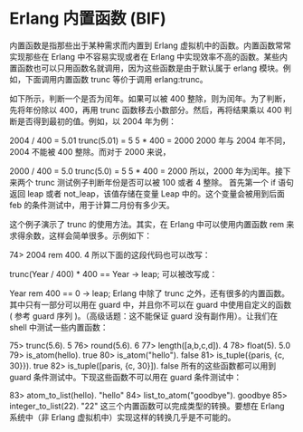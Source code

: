 # Erlang 内置函数 (BIF)

内置函数是指那些出于某种需求而内置到 Erlang 虚拟机中的函数。内置函数常常实现那些在 Erlang 中不容易实现或者在 Erlang 中实现效率不高的函数。某些内置函数也可以只用函数名就调用，因为这些函数是由于默认属于 erlang 模块。例如，下面调用内置函数 trunc 等价于调用 erlang:trunc。

如下所示，判断一个是否为闰年。如果可以被 400 整除，则为闰年。为了判断，先将年份除以 400，再用 trunc 函数移去小数部分。然后，再将结果乘以 400 判断是否得到最初的值。例如，以 2004 年为例：

2004 / 400 = 5.01
trunc(5.01) = 5
5 * 400 = 2000
2000 年与 2004 年不同，2004 不能被 400 整除。而对于 2000 来说，

2000 / 400 = 5.0
trunc(5.0) = 5
5 * 400 = 2000
所以，2000 年为闰年。接下来两个 trunc 测试例子判断年份是否可以被 100 或者 4 整除。 首先第一个 if 语句返回 leap 或者 not_leap，该值存储在变量 Leap 中的。这个变量会被用到后面 feb 的条件测试中，用于计算二月份有多少天。

这个例子演示了 trunc 的使用方法。其实，在 Erlang 中可以使用内置函数 rem 来求得余数，这样会简单很多。示例如下：

74> 2004 rem 400.
4
所以下面的这段代码也可以改写：

trunc(Year / 400) * 400 == Year ->
    leap;
可以被改写成：

Year rem 400 == 0 ->
    leap;
Erlang 中除了 trunc 之外，还有很多的内置函数。其中只有一部分可以用在 guard 中，并且你不可以在 guard 中使用自定义的函数 ( 参考 guard 序列 )。（高级话题：这不能保证 guard 没有副作用）。让我们在 shell 中测试一些内置函数：

75> trunc(5.6).
5
76> round(5.6).
6
77> length([a,b,c,d]).
4
78> float(5).
5.0
79> is_atom(hello).
true
80> is_atom("hello").
false
81> is_tuple({paris, {c, 30}}).
true
82> is_tuple([paris, {c, 30}]).
false
所有的这些函数都可以用到 guard 条件测试中。下现这些函数不可以用在 guard 条件测试中：

83> atom_to_list(hello).
"hello"
84> list_to_atom("goodbye").
goodbye
85> integer_to_list(22).
"22"
这三个内置函数可以完成类型的转换。要想在 Erlang 系统中（非 Erlang 虚拟机中）实现这样的转换几乎是不可能的。